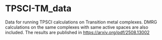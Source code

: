 # TPSCI-TM_data
Data for running TPSCI calculations on Transition metal complexes.
DMRG calculations on the same complexes with same active spaces are also included.
The results are published in https://arxiv.org/pdf/2508.13002
